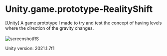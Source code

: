 # Unity.game.prototype-RealityShift
[Unity] A game prototype I made to try and test the concept of having levels where the direction of the gravity changes.
<br/>
<br/>
![screenshotRS](https://user-images.githubusercontent.com/85197456/126246718-472e727e-3aa6-4f39-b44f-ada35a763d19.png)

Unity version: 2021.1.7f1
